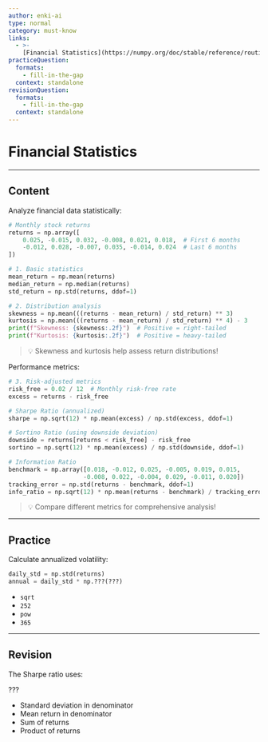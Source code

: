 ```yaml
---
author: enki-ai
type: normal
category: must-know
links:
  - >-
    [Financial Statistics](https://numpy.org/doc/stable/reference/routines.statistics.html){website}
practiceQuestion:
  formats:
    - fill-in-the-gap
  context: standalone
revisionQuestion:
  formats:
    - fill-in-the-gap
  context: standalone
---
```


# Financial Statistics

---

## Content

Analyze financial data statistically:

```python
# Monthly stock returns
returns = np.array([
    0.025, -0.015, 0.032, -0.008, 0.021, 0.018,  # First 6 months
    -0.012, 0.028, -0.007, 0.035, -0.014, 0.024  # Last 6 months
])

# 1. Basic statistics
mean_return = np.mean(returns)
median_return = np.median(returns)
std_return = np.std(returns, ddof=1)

# 2. Distribution analysis
skewness = np.mean(((returns - mean_return) / std_return) ** 3)
kurtosis = np.mean(((returns - mean_return) / std_return) ** 4) - 3
print(f"Skewness: {skewness:.2f}")  # Positive = right-tailed
print(f"Kurtosis: {kurtosis:.2f}")  # Positive = heavy-tailed
```

> 💡 Skewness and kurtosis help assess return distributions!

Performance metrics:

```python
# 3. Risk-adjusted metrics
risk_free = 0.02 / 12  # Monthly risk-free rate
excess = returns - risk_free

# Sharpe Ratio (annualized)
sharpe = np.sqrt(12) * np.mean(excess) / np.std(excess, ddof=1)

# Sortino Ratio (using downside deviation)
downside = returns[returns < risk_free] - risk_free
sortino = np.sqrt(12) * np.mean(excess) / np.std(downside, ddof=1)

# Information Ratio
benchmark = np.array([0.018, -0.012, 0.025, -0.005, 0.019, 0.015,
                     -0.008, 0.022, -0.004, 0.029, -0.011, 0.020])
tracking_error = np.std(returns - benchmark, ddof=1)
info_ratio = np.sqrt(12) * np.mean(returns - benchmark) / tracking_error
```

> 💡 Compare different metrics for comprehensive analysis!

---

## Practice

Calculate annualized volatility:

```python
daily_std = np.std(returns)
annual = daily_std * np.???(???)
```

- `sqrt`
- `252`
- `pow`
- `365`

---

## Revision

The Sharpe ratio uses:

???

- Standard deviation in denominator
- Mean return in denominator
- Sum of returns
- Product of returns

